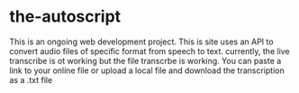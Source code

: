 # the-autoscript
This is an ongoing web development project. This is site uses an API to convert audio files of specific format from speech to text.
currently, the live transcribe is ot working but the file transcrbe is working.
You can paste a link to your online file or upload a local file and download the transcription as a .txt file
